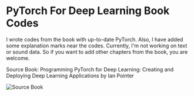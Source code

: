 # PyTorch For Deep Learning Book Codes

I wrote codes from the book with up-to-date PyTorch. Also, I have added some explanation marks near the codes.
Currently, I'm not working on text or sound data. So if you want to add other chapters from the book, you are welcome.

Source Book: Programming PyTorch for Deep Learning: Creating and Deploying Deep Learning Applications by Ian Pointer

![Source Book](https://images-na.ssl-images-amazon.com/images/I/412OravLdnL._SX379_BO1,204,203,200_.jpg)

